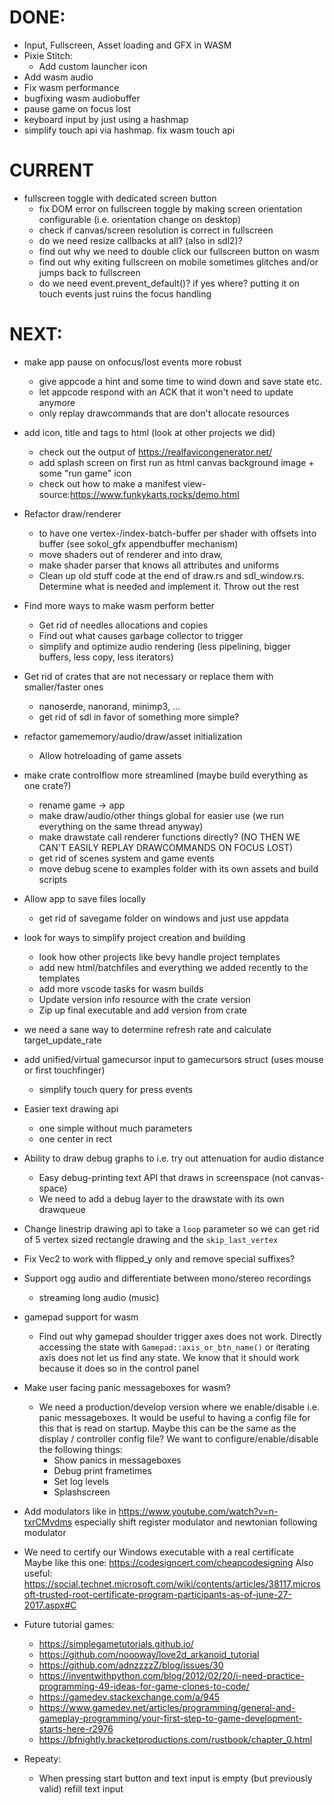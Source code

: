 # DONE:

* Input, Fullscreen, Asset loading and GFX in WASM
* Pixie Stitch: 
  - Add custom launcher icon
* Add wasm audio
* Fix wasm performance
* bugfixing wasm audiobuffer
* pause game on focus lost
* keyboard input by just using a hashmap
* simplify touch api via hashmap. fix wasm touch api


# CURRENT

* fullscreen toggle with dedicated screen button
  - fix DOM error on fullscreen toggle by making screen orientation configurable (i.e. orientation change on desktop)
  - check if canvas/screen resolution is correct in fullscreen
  - do we need resize callbacks at all? (also in sdl2)?
  - find out why we need to double click our fullscreen button on wasm
  - find out why exiting fullscreen on mobile sometimes glitches and/or jumps back to fullscreen
  - do we need event.prevent_default()? if yes where? putting it on touch events just ruins the 
    focus handling

# NEXT:


* make app pause on onfocus/lost events more robust
  - give appcode a hint and some time to wind down and save state etc.
  - let appcode respond with an ACK that it won't need to update anymore
  - only replay drawcommands that are don't allocate resources

* add icon, title and tags to html (look at other projects we did)
  - check out the output of https://realfavicongenerator.net/
  - add splash screen on first run as html canvas background image + some "run game" icon
  - check out how to make a manifest view-source:https://www.funkykarts.rocks/demo.html

* Refactor draw/renderer 
  - to have one vertex-/index-batch-buffer per shader with offsets into buffer
    (see sokol_gfx appendbuffer mechanism)
  - move shaders out of renderer and into draw, 
  - make shader parser that knows all attributes and uniforms
  - Clean up old stuff code at the end of draw.rs and sdl_window.rs. Determine what is needed and implement it. Throw out the rest 

* Find more ways to make wasm perform better
  - Get rid of needles allocations and copies
  - Find out what causes garbage collector to trigger
  - simplify and optimize audio rendering (less pipelining, bigger buffers, less copy, less iterators)

* Get rid of crates that are not necessary or replace them with smaller/faster ones 
  - nanoserde, nanorand, minimp3, ...
  - get rid of sdl in favor of something more simple?

* refactor gamememory/audio/draw/asset initialization
  - Allow hotreloading of game assets

* make crate controlflow more streamlined (maybe build everything as one crate?)
  - rename game -> app
  - make draw/audio/other things global for easier use (we run everything on the same thread anyway)
  - make drawstate call renderer functions directly? (NO THEN WE CAN'T EASILY REPLAY DRAWCOMMANDS ON FOCUS LOST)
  - get rid of scenes system and game events
  - move debug scene to examples folder with its own assets and build scripts

* Allow app to save files locally
  - get rid of savegame folder on windows and just use appdata

* look for ways to simplify project creation and building
  - look how other projects like bevy handle project templates
  - add new html/batchfiles and everything we added recently to the templates
  - add more vscode tasks for wasm builds
  - Update version info resource with the crate version
  - Zip up final executable and add version from crate

* we need a sane way to determine refresh rate and calculate target_update_rate

* add unified/virtual gamecursor input to gamecursors struct (uses mouse or first touchfinger)
  - simplify touch query for press events

* Easier text drawing api
  - one simple without much parameters
  - one center in rect
* Ability to draw debug graphs to i.e. try out attenuation for audio distance
  - Easy debug-printing text API that draws in screenspace (not canvas-space)
  - We need to add a debug layer to the drawstate with its own drawqueue

* Change linestrip drawing api to take a `loop` parameter so we can get rid of 5 vertex 
  sized rectangle drawing and the `skip_last_vertex` 

* Fix Vec2 to work with flipped_y only and remove special suffixes?

* Support ogg audio and differentiate between mono/stereo recordings
  - streaming long audio (music)

* gamepad support for wasm
  - Find out why gamepad shoulder trigger axes does not work. Directly accessing the state 
    with `Gamepad::axis_or_btn_name()` or iterating axis does not let us find any state. We know that 
    it should work because it does so in the control panel

* Make user facing panic messageboxes for wasm?
  - We need a production/develop version where we enable/disable i.e. panic messageboxes. It would be 
  useful to having a config file for this that is read on startup. Maybe this can be the same as the 
  display / controller config file? We want to configure/enable/disable the following things:
    - Show panics in messageboxes
    - Debug print frametimes
    - Set log levels
    - Splashscreen

* Add modulators like in https://www.youtube.com/watch?v=n-txrCMvdms especially shift register 
  modulator and newtonian following modulator

* We need to certify our Windows executable with a real certificate
  Maybe like this one:
  https://codesigncert.com/cheapcodesigning
  Also useful:
  https://social.technet.microsoft.com/wiki/contents/articles/38117.microsoft-trusted-root-certificate-program-participants-as-of-june-27-2017.aspx#C

* Future tutorial games:
  - https://simplegametutorials.github.io/
  - https://github.com/noooway/love2d_arkanoid_tutorial
  - https://github.com/adnzzzzZ/blog/issues/30
  - https://inventwithpython.com/blog/2012/02/20/i-need-practice-programming-49-ideas-for-game-clones-to-code/
  - https://gamedev.stackexchange.com/a/945
  - https://www.gamedev.net/articles/programming/general-and-gameplay-programming/your-first-step-to-game-development-starts-here-r2976
  - https://bfnightly.bracketproductions.com/rustbook/chapter_0.html


* Repeaty:
  - When pressing start button and text input is empty (but previously valid) refill text input